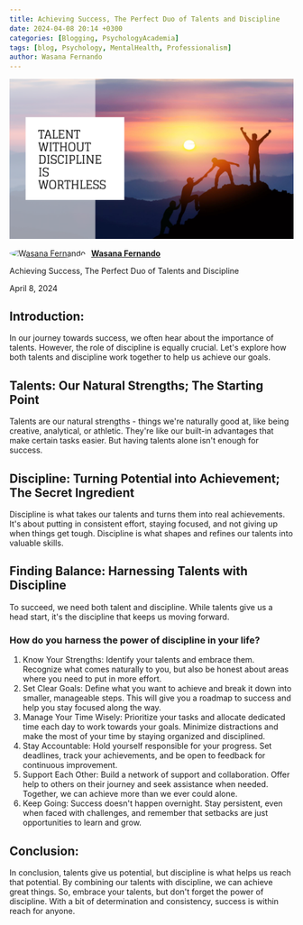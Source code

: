 ```yaml
---
title: Achieving Success, The Perfect Duo of Talents and Discipline
date: 2024-04-08 20:14 +0300
categories: [Blogging, PsychologyAcademia]
tags: [blog, Psychology, MentalHealth, Professionalism]
author: Wasana Fernando
---
```


![Desktop View](assets/1712546795513.png)


<div style="display: flex; align-items: center;">
  <a href="https://www.linkedin.com/in/wasana-fernando-37870295/" target="_blank">
    <img src="https://media.licdn.com/dms/image/v2/D5603AQGNxrYyaj4sKQ/profile-displayphoto-shrink_100_100/profile-displayphoto-shrink_100_100/0/1675773096993?e=1750896000&v=beta&t=QMxNWDG-LjlabMxd6Kkszb2B0yh0u9aE-RMgKn9Qr3U" alt="Wasana Fernando" width="50" height="50" style="border-radius: 50%; margin-right: 10px;">
  </a>
  <a href="https://www.linkedin.com/in/wasana-fernando-37870295/" target="_blank" style="font-weight: bold;">Wasana Fernando</a>
</div>




Achieving Success, The Perfect Duo of Talents and Discipline

April 8, 2024

Introduction:
-------------

In our journey towards success, we often hear about the importance of talents. However, the role of discipline is equally crucial. Let's explore how both talents and discipline work together to help us achieve our goals.

Talents: Our Natural Strengths; The Starting Point
--------------------------------------------------

Talents are our natural strengths - things we're naturally good at, like being creative, analytical, or athletic. They're like our built-in advantages that make certain tasks easier. But having talents alone isn't enough for success.

Discipline: Turning Potential into Achievement; The Secret Ingredient
---------------------------------------------------------------------

Discipline is what takes our talents and turns them into real achievements. It's about putting in consistent effort, staying focused, and not giving up when things get tough. Discipline is what shapes and refines our talents into valuable skills.

Finding Balance: Harnessing Talents with Discipline
---------------------------------------------------

To succeed, we need both talent and discipline. While talents give us a head start, it's the discipline that keeps us moving forward.

### How do you harness the power of discipline in your life?

1.  Know Your Strengths:  Identify your talents and embrace them. Recognize what comes naturally to you, but also be honest about areas where you need to put in more effort.
2.  Set Clear Goals:  Define what you want to achieve and break it down into smaller, manageable steps. This will give you a roadmap to success and help you stay focused along the way.
3.  Manage Your Time Wisely:  Prioritize your tasks and allocate dedicated time each day to work towards your goals. Minimize distractions and make the most of your time by staying organized and disciplined.
4.  Stay Accountable:  Hold yourself responsible for your progress. Set deadlines, track your achievements, and be open to feedback for continuous improvement.
5.  Support Each Other:  Build a network of support and collaboration. Offer help to others on their journey and seek assistance when needed. Together, we can achieve more than we ever could alone.
6.  Keep Going:  Success doesn't happen overnight. Stay persistent, even when faced with challenges, and remember that setbacks are just opportunities to learn and grow.

Conclusion:
-----------

In conclusion, talents give us potential, but discipline is what helps us reach that potential. By combining our talents with discipline, we can achieve great things. So, embrace your talents, but don't forget the power of discipline. With a bit of determination and consistency, success is within reach for anyone.